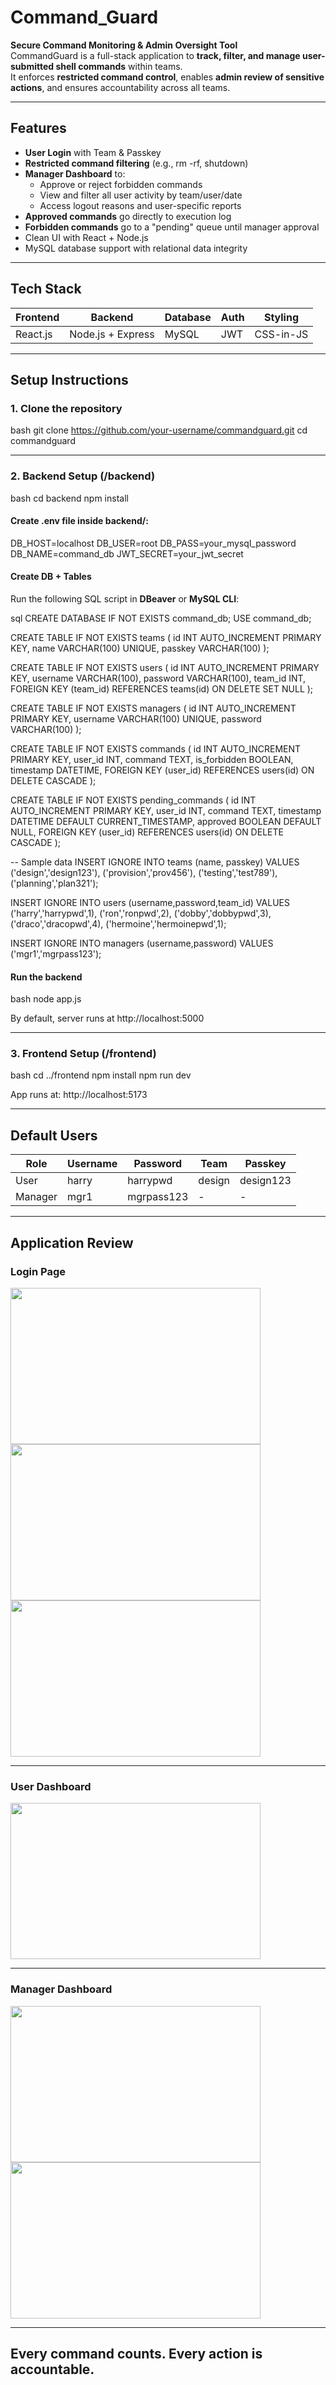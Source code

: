 # Command_Guard

**Secure Command Monitoring & Admin Oversight Tool**  
CommandGuard is a full-stack application to **track, filter, and manage user-submitted shell commands** within teams.  
It enforces **restricted command control**, enables **admin review of sensitive actions**, and ensures accountability across all teams.

---

## Features

- **User Login** with Team & Passkey
- **Restricted command filtering** (e.g., rm -rf, shutdown)
- **Manager Dashboard** to:
  - Approve or reject forbidden commands
  - View and filter all user activity by team/user/date
  - Access logout reasons and user-specific reports
- **Approved commands** go directly to execution log
- **Forbidden commands** go to a "pending" queue until manager approval
- Clean UI with React + Node.js
- MySQL database support with relational data integrity

---

## Tech Stack

| Frontend     | Backend         | Database | Auth   | Styling    |
|--------------|------------------|----------|--------|------------|
| React.js     | Node.js + Express| MySQL    | JWT    | CSS-in-JS  |

---

##  Setup Instructions

### 1. Clone the repository

bash
git clone https://github.com/your-username/commandguard.git
cd commandguard


---

### 2. Backend Setup (/backend)

bash
cd backend
npm install


#### Create .env file inside backend/:

DB_HOST=localhost
DB_USER=root
DB_PASS=your_mysql_password
DB_NAME=command_db
JWT_SECRET=your_jwt_secret


#### Create DB + Tables

Run the following SQL script in **DBeaver** or **MySQL CLI**:

sql
CREATE DATABASE IF NOT EXISTS command_db;
USE command_db;

CREATE TABLE IF NOT EXISTS teams (
  id INT AUTO_INCREMENT PRIMARY KEY,
  name VARCHAR(100) UNIQUE,
  passkey VARCHAR(100)
);

CREATE TABLE IF NOT EXISTS users (
  id INT AUTO_INCREMENT PRIMARY KEY,
  username VARCHAR(100),
  password VARCHAR(100),
  team_id INT,
  FOREIGN KEY (team_id) REFERENCES teams(id) ON DELETE SET NULL
);

CREATE TABLE IF NOT EXISTS managers (
  id INT AUTO_INCREMENT PRIMARY KEY,
  username VARCHAR(100) UNIQUE,
  password VARCHAR(100)
);

CREATE TABLE IF NOT EXISTS commands (
  id INT AUTO_INCREMENT PRIMARY KEY,
  user_id INT,
  command TEXT,
  is_forbidden BOOLEAN,
  timestamp DATETIME,
  FOREIGN KEY (user_id) REFERENCES users(id) ON DELETE CASCADE
);

CREATE TABLE IF NOT EXISTS pending_commands (
  id INT AUTO_INCREMENT PRIMARY KEY,
  user_id INT,
  command TEXT,
  timestamp DATETIME DEFAULT CURRENT_TIMESTAMP,
  approved BOOLEAN DEFAULT NULL,
  FOREIGN KEY (user_id) REFERENCES users(id) ON DELETE CASCADE
);

-- Sample data
INSERT IGNORE INTO teams (name, passkey) VALUES
  ('design','design123'),
  ('provision','prov456'),
  ('testing','test789'),
  ('planning','plan321');

INSERT IGNORE INTO users (username,password,team_id) VALUES
  ('harry','harrypwd',1),
  ('ron','ronpwd',2), 
  ('dobby','dobbypwd',3),
  ('draco','dracopwd',4),
  ('hermoine','hermoinepwd',1);

INSERT IGNORE INTO managers (username,password) VALUES
  ('mgr1','mgrpass123');


#### Run the backend

bash
node app.js


By default, server runs at http://localhost:5000

---

### 3. Frontend Setup (/frontend)

bash
cd ../frontend
npm install
npm run dev


App runs at: http://localhost:5173

---

## Default Users

| Role     | Username | Password     | Team       | Passkey     |
|----------|----------|--------------|------------|-------------|
| User     | harry    | harrypwd     | design     | design123   |
| Manager  | mgr1     | mgrpass123   | -          | -           |

---

## Application Review
### Login Page

<img src="https://github.com/user-attachments/assets/901cafb2-9ab3-4176-8dd6-b2a913424403" width ="400" height="250"/>
<img src="https://github.com/user-attachments/assets/066344d9-7787-431f-a641-3c27eff58ce4" width ="400" height="250"/>
<img src="https://github.com/user-attachments/assets/56b9db09-654f-493c-be42-cd7142da913e" width ="400" height="250"/>

---

### User Dashboard

<img src="https://github.com/user-attachments/assets/bf22fc0c-364e-4350-ada9-d441681f25e5" width ="400" height="250"/>

---

### Manager Dashboard

<img src="https://github.com/user-attachments/assets/4bf7009f-5fd3-4bd5-bf89-d9489e7dae59" width ="400" height="250"/>
<img src="https://github.com/user-attachments/assets/0f44e3f4-1dda-4b32-9bce-f34b1cb153e5" width ="400" height="250"/>


---
Every command counts. Every action is accountable.
---
